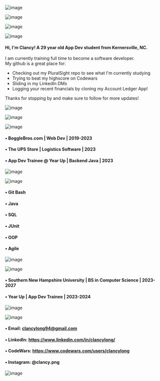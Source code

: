 ![image](https://github.com/clancycooper/clancycooper/assets/141694194/b16dc60b-cd50-4a8f-bba1-c1b0f210f65e)

![image](https://github.com/clancycooper/clancycooper/assets/141694194/a72f663a-0456-4b25-a781-960868d17822)

![image](https://github.com/clancycooper/clancycooper/assets/141694194/04c3dfb8-7a57-4e50-8356-bdc2d8b94cbd)

![image](https://github.com/clancycooper/clancycooper/assets/141694194/d2253cc0-a3a1-4349-baa1-ea5e4b76f3d8)



#### Hi, I'm Clancy! A 29 year old App Dev student from Kernersville, NC.  
I am currently training full time to become a software developer.   
My github is a great place for: 
- Checking out my PluralSight repo to see what I'm currently studying
- Trying to beat my highscore on Codewars
- Sliding in my LinkedIn DMs
- Logging your recent financials by cloning my Account Ledger App!

Thanks for stopping by and make sure to follow for more updates!

![image](https://github.com/clancycooper/clancycooper/assets/141694194/a0f62df9-8564-4cf6-a215-ceb96cb6d97b)



 ![image](https://github.com/clancycooper/clancycooper/assets/141694194/043ba52a-7818-487e-8e5b-b5ab83b36564)

 ![image](https://github.com/clancycooper/clancycooper/assets/141694194/7b610518-30e8-408e-a044-31e51dc529ca)



#### • BoggleBros.com | Web Dev | 2019-2023
#### • The UPS Store | Logistics Software | 2023
#### • App Dev Trainee @ Year Up | Backend Java | 2023



![image](https://github.com/clancycooper/clancycooper/assets/141694194/6935893c-1a2c-4c96-a019-ec76e24e3751)

![image](https://github.com/clancycooper/clancycooper/assets/141694194/12c1d2f1-934e-441c-8747-7268b6c84f54)


#### • Git Bash
#### • Java
#### • SQL
#### • JUnit
#### • OOP
#### • Agile




![image](https://github.com/clancycooper/clancycooper/assets/141694194/0383f7b4-93d2-4652-9c44-c5ab296298ca)

![image](https://github.com/clancycooper/clancycooper/assets/141694194/3075f924-6a16-48a6-844a-ce801532ea3d)



#### • Southern New Hampshire University | BS in Computer Science | 2023-2027
#### • Year Up | App Dev Trainee | 2023-2024

  
![image](https://github.com/clancycooper/clancycooper/assets/141694194/adbad8c1-2089-4c80-8fa0-d2c82b910b2d)

![image](https://github.com/clancycooper/clancycooper/assets/141694194/b3caff92-cf27-45bd-9cd8-a5002c7077ab)



#### • Email: clancylong94@gmail.com
#### • LinkedIn: https://www.linkedin.com/in/clancylong/
#### • CodeWars: https://www.codewars.com/users/clancylong
#### • Instagram: @clancy.png

![image](https://github.com/clancycooper/clancycooper/assets/141694194/f63411d5-4505-46c6-b879-3774bcdfe640)

